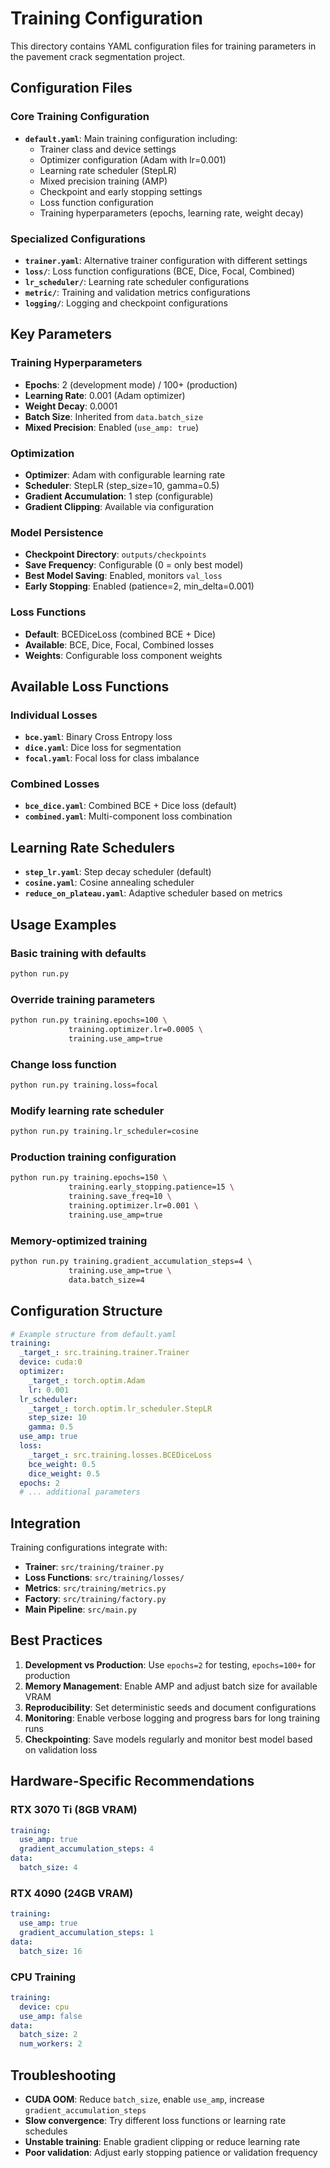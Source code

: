 # Training Configuration

This directory contains YAML configuration files for training parameters in the pavement crack segmentation project.

## Configuration Files

### Core Training Configuration

- **`default.yaml`**: Main training configuration including:
  - Trainer class and device settings
  - Optimizer configuration (Adam with lr=0.001)
  - Learning rate scheduler (StepLR)
  - Mixed precision training (AMP)
  - Checkpoint and early stopping settings
  - Loss function configuration
  - Training hyperparameters (epochs, learning rate, weight decay)

### Specialized Configurations

- **`trainer.yaml`**: Alternative trainer configuration with different settings
- **`loss/`**: Loss function configurations (BCE, Dice, Focal, Combined)
- **`lr_scheduler/`**: Learning rate scheduler configurations
- **`metric/`**: Training and validation metrics configurations
- **`logging/`**: Logging and checkpoint configurations

## Key Parameters

### Training Hyperparameters

- **Epochs**: 2 (development mode) / 100+ (production)
- **Learning Rate**: 0.001 (Adam optimizer)
- **Weight Decay**: 0.0001
- **Batch Size**: Inherited from `data.batch_size`
- **Mixed Precision**: Enabled (`use_amp: true`)

### Optimization

- **Optimizer**: Adam with configurable learning rate
- **Scheduler**: StepLR (step_size=10, gamma=0.5)
- **Gradient Accumulation**: 1 step (configurable)
- **Gradient Clipping**: Available via configuration

### Model Persistence

- **Checkpoint Directory**: `outputs/checkpoints`
- **Save Frequency**: Configurable (0 = only best model)
- **Best Model Saving**: Enabled, monitors `val_loss`
- **Early Stopping**: Enabled (patience=2, min_delta=0.001)

### Loss Functions

- **Default**: BCEDiceLoss (combined BCE + Dice)
- **Available**: BCE, Dice, Focal, Combined losses
- **Weights**: Configurable loss component weights

## Available Loss Functions

### Individual Losses

- **`bce.yaml`**: Binary Cross Entropy loss
- **`dice.yaml`**: Dice loss for segmentation
- **`focal.yaml`**: Focal loss for class imbalance

### Combined Losses

- **`bce_dice.yaml`**: Combined BCE + Dice loss (default)
- **`combined.yaml`**: Multi-component loss combination

## Learning Rate Schedulers

- **`step_lr.yaml`**: Step decay scheduler (default)
- **`cosine.yaml`**: Cosine annealing scheduler
- **`reduce_on_plateau.yaml`**: Adaptive scheduler based on metrics

## Usage Examples

### Basic training with defaults

```bash
python run.py
```

### Override training parameters

```bash
python run.py training.epochs=100 \
             training.optimizer.lr=0.0005 \
             training.use_amp=true
```

### Change loss function

```bash
python run.py training.loss=focal
```

### Modify learning rate scheduler

```bash
python run.py training.lr_scheduler=cosine
```

### Production training configuration

```bash
python run.py training.epochs=150 \
             training.early_stopping.patience=15 \
             training.save_freq=10 \
             training.optimizer.lr=0.001 \
             training.use_amp=true
```

### Memory-optimized training

```bash
python run.py training.gradient_accumulation_steps=4 \
             training.use_amp=true \
             data.batch_size=4
```

## Configuration Structure

```yaml
# Example structure from default.yaml
training:
  _target_: src.training.trainer.Trainer
  device: cuda:0
  optimizer:
    _target_: torch.optim.Adam
    lr: 0.001
  lr_scheduler:
    _target_: torch.optim.lr_scheduler.StepLR
    step_size: 10
    gamma: 0.5
  use_amp: true
  loss:
    _target_: src.training.losses.BCEDiceLoss
    bce_weight: 0.5
    dice_weight: 0.5
  epochs: 2
  # ... additional parameters
```

## Integration

Training configurations integrate with:

- **Trainer**: `src/training/trainer.py`
- **Loss Functions**: `src/training/losses/`
- **Metrics**: `src/training/metrics.py`
- **Factory**: `src/training/factory.py`
- **Main Pipeline**: `src/main.py`

## Best Practices

1. **Development vs Production**: Use `epochs=2` for testing, `epochs=100+` for production
2. **Memory Management**: Enable AMP and adjust batch size for available VRAM
3. **Reproducibility**: Set deterministic seeds and document configurations
4. **Monitoring**: Enable verbose logging and progress bars for long training runs
5. **Checkpointing**: Save models regularly and monitor best model based on validation loss

## Hardware-Specific Recommendations

### RTX 3070 Ti (8GB VRAM)

```yaml
training:
  use_amp: true
  gradient_accumulation_steps: 4
data:
  batch_size: 4
```

### RTX 4090 (24GB VRAM)

```yaml
training:
  use_amp: true
  gradient_accumulation_steps: 1
data:
  batch_size: 16
```

### CPU Training

```yaml
training:
  device: cpu
  use_amp: false
data:
  batch_size: 2
  num_workers: 2
```

## Troubleshooting

- **CUDA OOM**: Reduce `batch_size`, enable `use_amp`, increase `gradient_accumulation_steps`
- **Slow convergence**: Try different loss functions or learning rate schedules
- **Unstable training**: Enable gradient clipping or reduce learning rate
- **Poor validation**: Adjust early stopping patience or validation frequency

